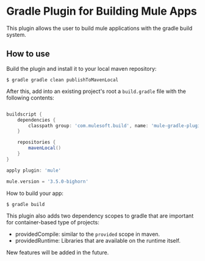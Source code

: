 Gradle Plugin for Building Mule Apps
==================

This plugin allows the user to build mule applications with the gradle build system.

How to use
----

Build the plugin and install it to your local maven repository:

    $ gradle gradle clean publishToMavenLocal

After this, add into an existing project's root a `build.gradle` file with the following contents:

```groovy

buildscript {
	dependencies {
		classpath group: 'com.mulesoft.build', name: 'mule-gradle-plugin', version: '1.0.0'
	}

	repositories {
		mavenLocal()
	}
}

apply plugin: 'mule'

mule.version = '3.5.0-bighorn'

```

How to build your app:

    $ gradle build

This plugin also adds two dependency scopes to gradle that are important for container-based type of projects:

  - providedCompile: similar to the `provided` scope in maven.
  - providedRuntime: Libraries that are available on the runtime itself.
  
New features will be added in the future.
